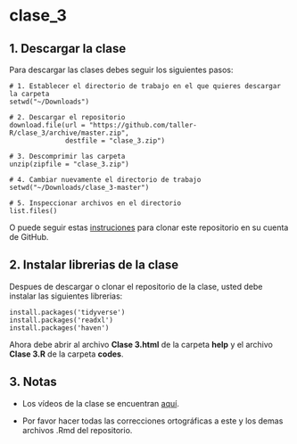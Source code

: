 # clase_3


## 1. Descargar la clase

Para descargar las clases debes seguir los siguientes pasos:

```{r}
# 1. Establecer el directorio de trabajo en el que quieres descargar la carpeta
setwd("~/Downloads")

# 2. Descargar el repositorio
download.file(url = "https://github.com/taller-R/clase_3/archive/master.zip", 
              destfile = "clase_3.zip")

# 3. Descomprimir las carpeta
unzip(zipfile = "clase_3.zip")

# 4. Cambiar nuevamente el directorio de trabajo
setwd("~/Downloads/clase_3-master")

# 5. Inspeccionar archivos en el directorio 
list.files()
```
O puede seguir estas [instruciones](https://eduard-martinez.github.io/blog/github/clonar_github.html) para clonar este repositorio en su cuenta de GitHub.  



## 2. Instalar librerias de la clase

Despues de descargar o clonar el repositorio de la clase, usted debe instalar las siguientes librerias:

```{r}
install.packages('tidyverse')
install.packages('readxl') 
install.packages('haven')
```

Ahora debe abrir al archivo **Clase 3.html** de la carpeta **help** y el archivo **Clase 3.R** de la carpeta **codes**.

## 3. Notas
* Los vídeos de la clase se encuentran [aquí](https://www.dropbox.com/sh/49dw2absf405pty/AAD5aPP82qmwjUuy_zzOOADra?dl=0). 

* Por favor hacer todas las correcciones ortográficas a este y los demas archivos .Rmd del repositorio.